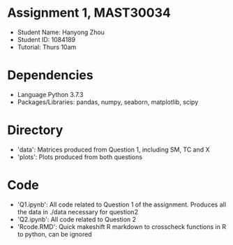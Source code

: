 # Assignment 1, MAST30034
- Student Name: Hanyong Zhou
- Student ID: 1084189
- Tutorial: Thurs 10am


# Dependencies
- Language Python 3.7.3
- Packages/Libraries: pandas, numpy, seaborn, matplotlib, scipy

# Directory
- 'data': Matrices produced from Question 1, including SM, TC and X
- 'plots': Plots produced from both questions

# Code
- 'Q1.ipynb': All code related to Question 1 of the assignment. Produces all the data in ./data necessary for question2
- 'Q2.ipynb': All code related to Question 2
- 'Rcode.RMD': Quick makeshift R markdown to crosscheck functions in R to python, can be ignored
